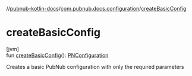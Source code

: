 //[pubnub-kotlin-docs](../../index.md)/[com.pubnub.docs.configuration](index.md)/[createBasicConfig](create-basic-config.md)

# createBasicConfig

[jvm]\
fun [createBasicConfig](create-basic-config.md)(): [PNConfiguration](../../../../pubnub-kotlin/pubnub-kotlin-core-api/pubnub-kotlin-core-api/com.pubnub.api.v2/-p-n-configuration/index.md)

Creates a basic PubNub configuration with only the required parameters
